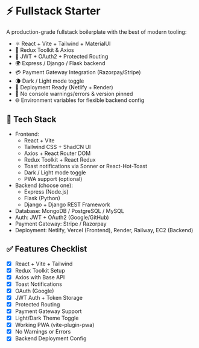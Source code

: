 # ⚡ Fullstack Starter

A production-grade fullstack boilerplate with the best of modern tooling:

- ⚛️ React + Vite + Tailwind + MaterialUI
- 🔁 Redux Toolkit & Axios
- 🔐 JWT + OAuth2 + Protected Routing
- 🌍 Express / Django / Flask backend
- 💳 Payment Gateway Integration (Razorpay/Stripe)
- 🌘 Dark / Light mode toggle
- 🚀 Deployment Ready (Netlify + Render)
- 🧼 No console warnings/errors & version pinned
- 🌐 Environment variables for flexible backend config

## 🔧 Tech Stack

- Frontend:
  - React + Vite
  - Tailwind CSS + ShadCN UI
  - Axios + React Router DOM
  - Redux Toolkit + React Redux
  - Toast notifications via Sonner or React-Hot-Toast
  - Dark / Light mode toggle
  - PWA support (optional)
- Backend (choose one):
  - Express (Node.js)
  - Flask (Python)
  - Django + Django REST Framework
- Database: MongoDB / PostgreSQL / MySQL
- Auth: JWT + OAuth2 (Google/GitHub)
- Payment Gateway: Stripe / Razorpay
- Deployment: Netlify, Vercel (Frontend), Render, Railway, EC2 (Backend)

## ✅ Features Checklist

- [x] React + Vite + Tailwind
- [x] Redux Toolkit Setup
- [x] Axios with Base API
- [x] Toast Notifications
- [x] OAuth (Google)
- [x] JWT Auth + Token Storage
- [x] Protected Routing
- [x] Payment Gateway Support
- [x] Light/Dark Theme Toggle
- [x] Working PWA (vite-plugin-pwa)
- [x] No Warnings or Errors
- [x] Backend Deployment Config
